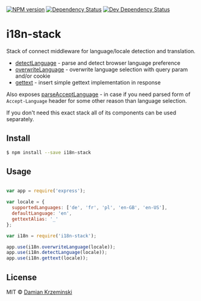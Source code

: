 [![NPM version][npm-image]][npm-url]
[![Dependency Status][deps-image]][deps-url]
[![Dev Dependency Status][deps-dev-image]][deps-dev-url]

# i18n-stack

Stack of connect middleware for language/locale detection and translation.

- [detectLanguage][detect-language] - parse and detect browser language preference
- [overwriteLanguage][overwrite-language] - overwrite language selection with query param and/or cookie
- [gettext][connect-gettext] - insert simple gettext implementation in response

Also exposes [parseAcceptLanguage][parse-accept-language] - in case if you need parsed form
of `Accept-Language` header for some other reason than language selection.

If you don't need this exact stack all of its components can be used separately.

## Install

```sh
$ npm install --save i18n-stack
```

## Usage

```js

var app = require('express');

var locale = {
  supportedLanguages: ['de', 'fr', 'pl', 'en-GB', 'en-US'],
  defaultLanguage: 'en',
  gettextAlias: '_'
};

var i18n = require('i18n-stack');

app.use(i18n.overwriteLanguage(locale));
app.use(i18n.detectLanguage(locale));
app.use(i18n.gettext(locale));


```

## License

MIT © [Damian Krzeminski](https://pirxpilot.me)

[detect-language]: https://npmjs.org/package/detect-language
[overwrite-language]: https://npmjs.org/package/overwrite-language
[connect-gettext]: https://npmjs.org/package/connect-gettext
[parse-accept-language]: https://npmjs.org/package/parse-accept-language

[npm-image]: https://img.shields.io/npm/v/i18n-stack.svg
[npm-url]: https://npmjs.org/package/i18n-stack

[deps-image]: https://img.shields.io/david/pirxpilot/i18n-stack.svg
[deps-url]: https://david-dm.org/pirxpilot/i18n-stack

[deps-dev-image]: https://img.shields.io/david/dev/pirxpilot/i18n-stack.svg
[deps-dev-url]: https://david-dm.org/pirxpilot/i18n-stack?type=dev
